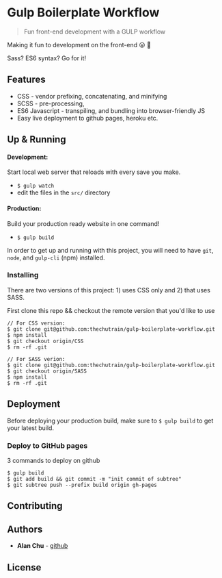 # Gulp Boilerplate Workflow
> Fun front-end development with a GULP workflow

Making it fun to development on the front-end 😝 🎉

Sass? ES6 syntax? Go for it!

## Features
* CSS - vendor prefixing, concatenating, and minifying
* SCSS - pre-processing,
* ES6 Javascript - transpiling, and bundling into browser-friendly JS
* Easy live deployment to github pages, heroku etc.

## Up & Running
#### Development:
Start local web server that reloads with every save you make.
- `$ gulp watch`
- edit the files in the `src/` directory

#### Production:
Build your production ready website in one command!
- `$ gulp build`



<!-- ## Getting Started -->

<!-- These instructions will get you a copy of the project up and running on your local machine for development and testing purposes. See deployment for notes on how to deploy the project on a live system. -->

<!-- ### Prerequisites -->

<!-- What things you need to install the software and how to install them -->

In order to get up and running with this project, you will need to have `git`, `node`, and `gulp-cli` (npm) installed.

### Installing

There are two versions of this project: 1) uses CSS only and 2) that uses SASS.

First clone this repo && checkout the remote version that you'd like to use

```
// For CSS version:
$ git clone git@github.com:thechutrain/gulp-boilerplate-workflow.git
$ npm install
$ git checkout origin/CSS
$ rm -rf .git

// For SASS verion:
$ git clone git@github.com:thechutrain/gulp-boilerplate-workflow.git
$ git checkout origin/SASS
$ npm install
$ rm -rf .git
```


<!-- A step by step series of examples that tell you have to get a development env running

Say what the step will be

```
Give the example
```

And repeat

```
until finished
```

End with an example of getting some data out of the system or using it for a little demo -->

## Deployment

Before deploying your production build, make sure to `$ gulp build` to get your latest build.

### Deploy to GitHub pages

3 commands to deploy on github
```
$ gulp build
$ git add build && git commit -m "init commit of subtree"
$ git subtree push --prefix build origin gh-pages
```

## Contributing

<!-- Please read [CONTRIBUTING.md](https://gist.github.com/PurpleBooth/b24679402957c63ec426) for details on our code of conduct, and the process for submitting pull requests to us. -->

## Authors

* **Alan Chu** - [github](https://github.com/thechutrain)

## License

<!-- This project is licensed under the MIT License - see the [LICENSE.md](LICENSE.md) file for details -->

